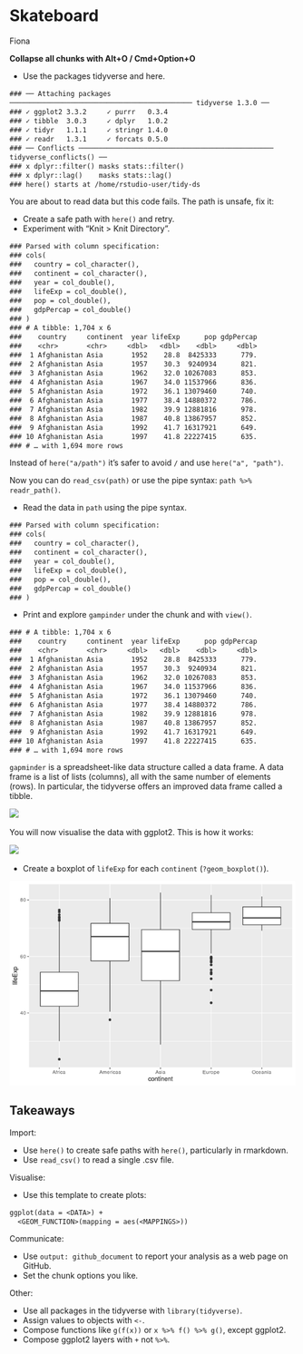 Skateboard
================
Fiona

**Collapse all chunks with Alt+O / Cmd+Option+O**

  - Use the packages tidyverse and here.

<!-- end list -->

    ### ── Attaching packages ───────────────────────────────────────────── tidyverse 1.3.0 ──
    ### ✓ ggplot2 3.3.2     ✓ purrr   0.3.4
    ### ✓ tibble  3.0.3     ✓ dplyr   1.0.2
    ### ✓ tidyr   1.1.1     ✓ stringr 1.4.0
    ### ✓ readr   1.3.1     ✓ forcats 0.5.0
    ### ── Conflicts ──────────────────────────────────────────────── tidyverse_conflicts() ──
    ### x dplyr::filter() masks stats::filter()
    ### x dplyr::lag()    masks stats::lag()
    ### here() starts at /home/rstudio-user/tidy-ds

You are about to read data but this code fails. The path is unsafe, fix
it:

  - Create a safe path with `here()` and retry.
  - Experiment with “Knit \> Knit Directory”.

<!-- end list -->

    ### Parsed with column specification:
    ### cols(
    ###   country = col_character(),
    ###   continent = col_character(),
    ###   year = col_double(),
    ###   lifeExp = col_double(),
    ###   pop = col_double(),
    ###   gdpPercap = col_double()
    ### )
    ### # A tibble: 1,704 x 6
    ###    country     continent  year lifeExp      pop gdpPercap
    ###    <chr>       <chr>     <dbl>   <dbl>    <dbl>     <dbl>
    ###  1 Afghanistan Asia       1952    28.8  8425333      779.
    ###  2 Afghanistan Asia       1957    30.3  9240934      821.
    ###  3 Afghanistan Asia       1962    32.0 10267083      853.
    ###  4 Afghanistan Asia       1967    34.0 11537966      836.
    ###  5 Afghanistan Asia       1972    36.1 13079460      740.
    ###  6 Afghanistan Asia       1977    38.4 14880372      786.
    ###  7 Afghanistan Asia       1982    39.9 12881816      978.
    ###  8 Afghanistan Asia       1987    40.8 13867957      852.
    ###  9 Afghanistan Asia       1992    41.7 16317921      649.
    ### 10 Afghanistan Asia       1997    41.8 22227415      635.
    ### # … with 1,694 more rows

Instead of `here("a/path")` it’s safer to avoid `/` and use `here("a",
"path")`.

Now you can do `read_csv(path)` or use the pipe syntax: `path %>%
readr_path()`.

  - Read the data in `path` using the pipe syntax.

<!-- end list -->

    ### Parsed with column specification:
    ### cols(
    ###   country = col_character(),
    ###   continent = col_character(),
    ###   year = col_double(),
    ###   lifeExp = col_double(),
    ###   pop = col_double(),
    ###   gdpPercap = col_double()
    ### )

  - Print and explore `gampinder` under the chunk and with `view()`.

<!-- end list -->

    ### # A tibble: 1,704 x 6
    ###    country     continent  year lifeExp      pop gdpPercap
    ###    <chr>       <chr>     <dbl>   <dbl>    <dbl>     <dbl>
    ###  1 Afghanistan Asia       1952    28.8  8425333      779.
    ###  2 Afghanistan Asia       1957    30.3  9240934      821.
    ###  3 Afghanistan Asia       1962    32.0 10267083      853.
    ###  4 Afghanistan Asia       1967    34.0 11537966      836.
    ###  5 Afghanistan Asia       1972    36.1 13079460      740.
    ###  6 Afghanistan Asia       1977    38.4 14880372      786.
    ###  7 Afghanistan Asia       1982    39.9 12881816      978.
    ###  8 Afghanistan Asia       1987    40.8 13867957      852.
    ###  9 Afghanistan Asia       1992    41.7 16317921      649.
    ### 10 Afghanistan Asia       1997    41.8 22227415      635.
    ### # … with 1,694 more rows

`gapminder` is a spreadsheet-like data structure called a data frame. A
data frame is a list of lists (columns), all with the same number of
elements (rows). In particular, the tidyverse offers an improved data
frame called a tibble.

![](http://i.imgur.com/zKA3A2g.png)

You will now visualise the data with ggplot2. This is how it works:

![](http://i.imgur.com/T77FopE.png)

  - Create a boxplot of `lifeExp` for each `continent`
    (`?geom_boxplot()`).

![](01_skateboard_fiona_files/figure-gfm/boxplot-2-1.png)<!-- -->

## Takeaways

Import:

  - Use `here()` to create safe paths with `here()`, particularly in
    rmarkdown.
  - Use `read_csv()` to read a single .csv file.

Visualise:

  - Use this template to create plots:

<!-- end list -->

    ggplot(data = <DATA>) +
      <GEOM_FUNCTION>(mapping = aes(<MAPPINGS>))

Communicate:

  - Use `output: github_document` to report your analysis as a web page
    on GitHub.
  - Set the chunk options you like.

Other:

  - Use all packages in the tidyverse with `library(tidyverse)`.
  - Assign values to objects with `<-`.
  - Compose functions like `g(f(x))` or `x %>% f() %>% g()`, except
    ggplot2.
  - Compose ggplot2 layers with `+` not `%>%`.
